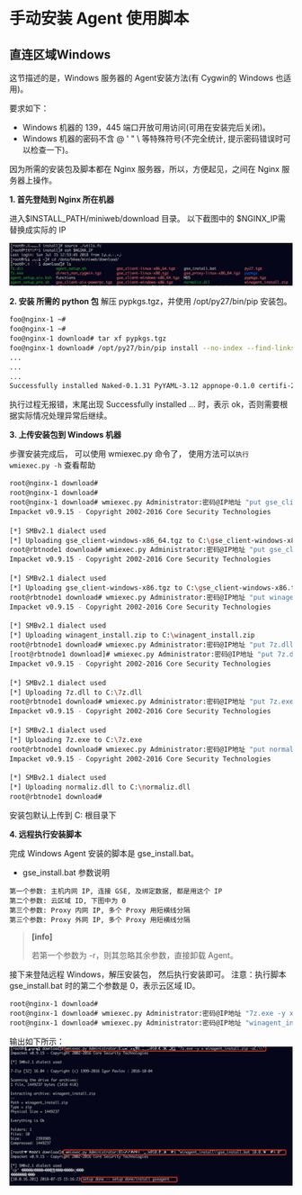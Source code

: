 # 手动安装 Agent 使用脚本
## 直连区域Windows

这节描述的是，Windows 服务器的 Agent安装方法(有 Cygwin的 Windows 也适用)。

要求如下：
- Windows 机器的 139，445 端口开放可用访问(可用在安装完后关闭)。
- Windows 机器的密码不含 @ ' " \  等特殊符号(不完全统计, 提示密码错误时可以检查一下)。


因为所需的安装包及脚本都在 Nginx 服务器，所以，方便起见，之间在 Nginx 服务器上操作。

**1. 首先登陆到 Nginx 所在机器**

进入$INSTALL_PATH/miniweb/download 目录。 以下截图中的 $NGINX_IP需替换成实际的 IP

![-w2020](../../assets/15316307726084.jpg)

**2. 安装 所需的 python 包**
解压 pypkgs.tgz，并使用 /opt/py27/bin/pip 安装包。
```bash
foo@nginx-1 ~#
foo@nginx-1 ~#
foo@nginx-1 download# tar xf pypkgs.tgz
foo@nginx-1 download# /opt/py27/bin/pip install --no-index --find-links=./pypkgs -r pypkgs/requirements.txt
...
...
...
Successfully installed Naked-0.1.31 PyYAML-3.12 appnope-0.1.0 certifi-2017.11.5 cffi-1.11.2 cryptography-2.1.4 decorator-4.1.2 impacket-0.9.15 ipaddress-1.0.19 ipython-5.0.0 pathlib2-2.3.0 pexpect-4.3.1 ptyprocess-0.5.2 pyasn1-0.4.2 pycrypto-2.6.1 scandir-1.6 shellescape-3.4.1 six-1.11.0
```

执行过程无报错，末尾出现 Successfully installed ... 时，表示 ok，否则需要根据实际情况处理异常后继续。

**3. 上传安装包到 Windows 机器**

步骤安装完成后， 可以使用 wmiexec.py 命令了， 使用方法可以`执行 wmiexec.py -h` 查看帮助

```bash
root@nginx-1 download#
root@nginx-1 download#
root@nginx-1 download# wmiexec.py Administrator:密码@IP地址 "put gse_client-windows-x86_64.tgz"
Impacket v0.9.15 - Copyright 2002-2016 Core Security Technologies

[*] SMBv2.1 dialect used
[*] Uploading gse_client-windows-x86_64.tgz to C:\gse_client-windows-x86_64.tgz
root@rbtnode1 download# wmiexec.py Administrator:密码@IP地址 "put gse_client-windows-x86.tgz"
Impacket v0.9.15 - Copyright 2002-2016 Core Security Technologies

[*] SMBv2.1 dialect used
[*] Uploading gse_client-windows-x86.tgz to C:\gse_client-windows-x86.tgz
root@rbtnode1 download# wmiexec.py Administrator:密码@IP地址 "put winagent_install.zip"
Impacket v0.9.15 - Copyright 2002-2016 Core Security Technologies

[*] SMBv2.1 dialect used
[*] Uploading winagent_install.zip to C:\winagent_install.zip
root@rbtnode1 download# wmiexec.py Administrator:密码@IP地址 "put 7z.dll"
[root@rbtnode1 download]# wmiexec.py Administrator:密码@IP地址 "put 7z.dll"
Impacket v0.9.15 - Copyright 2002-2016 Core Security Technologies

[*] SMBv2.1 dialect used
[*] Uploading 7z.dll to C:\7z.dll
root@rbtnode1 download# wmiexec.py Administrator:密码@IP地址 "put 7z.exe"
Impacket v0.9.15 - Copyright 2002-2016 Core Security Technologies

[*] SMBv2.1 dialect used
[*] Uploading 7z.exe to C:\7z.exe
root@rbtnode1 download# wmiexec.py Administrator:密码@IP地址 "put normaliz.dll"
Impacket v0.9.15 - Copyright 2002-2016 Core Security Technologies

[*] SMBv2.1 dialect used
[*] Uploading normaliz.dll to C:\normaliz.dll
root@rbtnode1 download#
```

安装包默认上传到 C: 根目录下

**4. 远程执行安装脚本**

完成 Windows Agent 安装的脚本是 gse_install.bat。
- gse_install.bat 参数说明

```
第一个参数: 主机内网 IP, 连接 GSE, 及绑定数据, 都是用这个 IP
第二个参数: 云区域 ID, 下图中为 0
第三个参数: Proxy 内网 IP, 多个 Proxy 用短横线分隔
第三个参数: Proxy 外网 IP, 多个 Proxy 用短横线分隔
```

> **[info]**
>
> 若第一个参数为  -r，则其忽略其余参数，直接卸载 Agent。

接下来登陆远程 Windows，解压安装包， 然后执行安装即可。
注意：执行脚本 gse_install.bat 时的第二个参数是 0，表示云区域 ID。

```bash
root@nginx-1 download#
root@nginx-1 download# wmiexec.py Administrator:密码@IP地址 "7z.exe -y x winagent_install.zip -oC:\\"
root@nginx-1 download# wmiexec.py Administrator:密码@IP地址 "winagent_install\\gse_install.bat IP地址 0 "
```
输出如下所示：
![-w2020](../../assets/15316391589446.jpg)
